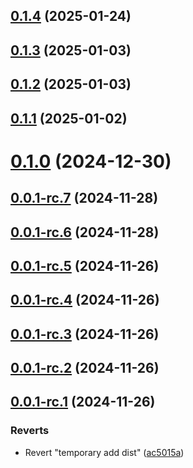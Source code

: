 ## [0.1.4](https://github.com/keycloakify/keycloakify-svelte/compare/v0.1.3...v0.1.4) (2025-01-24)



## [0.1.3](https://github.com/keycloakify/keycloakify-svelte/compare/v0.1.2...v0.1.3) (2025-01-03)



## [0.1.2](https://github.com/keycloakify/keycloakify-svelte/compare/v0.1.1...v0.1.2) (2025-01-03)



## [0.1.1](https://github.com/keycloakify/keycloakify-svelte/compare/v0.1.0...v0.1.1) (2025-01-02)



# [0.1.0](https://github.com/keycloakify/keycloakify-svelte/compare/v0.0.1-rc.7...v0.1.0) (2024-12-30)



## [0.0.1-rc.7](https://github.com/keycloakify/keycloakify-svelte/compare/v0.0.1-rc.6...v0.0.1-rc.7) (2024-11-28)



## [0.0.1-rc.6](https://github.com/keycloakify/keycloakify-svelte/compare/v0.0.1-rc.5...v0.0.1-rc.6) (2024-11-28)



## [0.0.1-rc.5](https://github.com/keycloakify/keycloakify-svelte/compare/v0.0.1-rc.4...v0.0.1-rc.5) (2024-11-26)



## [0.0.1-rc.4](https://github.com/keycloakify/keycloakify-svelte/compare/v0.0.1-rc.3...v0.0.1-rc.4) (2024-11-26)



## [0.0.1-rc.3](https://github.com/keycloakify/keycloakify-svelte/compare/v0.0.1-rc.2...v0.0.1-rc.3) (2024-11-26)



## [0.0.1-rc.2](https://github.com/keycloakify/keycloakify-svelte/compare/v0.0.1-rc.1...v0.0.1-rc.2) (2024-11-26)



## [0.0.1-rc.1](https://github.com/keycloakify/keycloakify-svelte/compare/ac5015a40b34b7f358080c842c764d4bfea01f7b...v0.0.1-rc.1) (2024-11-26)


### Reverts

* Revert "temporary add dist" ([ac5015a](https://github.com/keycloakify/keycloakify-svelte/commit/ac5015a40b34b7f358080c842c764d4bfea01f7b))



